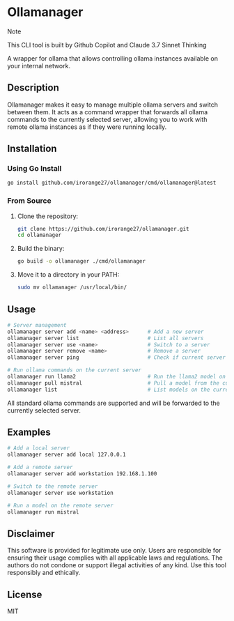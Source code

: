 # Ollamanager

> [!NOTE]
This CLI tool is built by Github Copilot and Claude 3.7 Sinnet Thinking

A wrapper for ollama that allows controlling ollama instances available on your internal network.

## Description

Ollamanager makes it easy to manage multiple ollama servers and switch between them. It acts as a command wrapper that forwards all ollama commands to the currently selected server, allowing you to work with remote ollama instances as if they were running locally.

## Installation

### Using Go Install

```bash
go install github.com/irorange27/ollamanager/cmd/ollamanager@latest
```

### From Source

1. Clone the repository:

   ```bash
   git clone https://github.com/irorange27/ollamanager.git
   cd ollamanager
   ```

2. Build the binary:

   ```bash
   go build -o ollamanager ./cmd/ollamanager
   ```

3. Move it to a directory in your PATH:

   ```bash
   sudo mv ollamanager /usr/local/bin/
   ```

## Usage

```bash
# Server management
ollamanager server add <name> <address>      # Add a new server
ollamanager server list                      # List all servers
ollamanager server use <name>                # Switch to a server
ollamanager server remove <name>             # Remove a server
ollamanager server ping                      # Check if current server is reachable

# Run ollama commands on the current server
ollamanager run llama2                       # Run the llama2 model on current server
ollamanager pull mistral                     # Pull a model from the current server
ollamanager list                             # List models on the current server
```

All standard ollama commands are supported and will be forwarded to the currently selected server.

## Examples

```bash
# Add a local server
ollamanager server add local 127.0.0.1

# Add a remote server
ollamanager server add workstation 192.168.1.100

# Switch to the remote server
ollamanager server use workstation

# Run a model on the remote server
ollamanager run mistral
```

## Disclaimer

This software is provided for legitimate use only. Users are responsible for ensuring their usage complies with all applicable laws and regulations. The authors do not condone or support illegal activities of any kind. Use this tool responsibly and ethically.

## License

MIT
